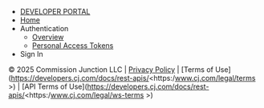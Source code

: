   * [DEVELOPER PORTAL](https://developers.cj.com/docs/rest-apis/</>)
  * [Home](https://developers.cj.com/docs/rest-apis/</>)
  * Authentication
    * [Overview](https://developers.cj.com/docs/rest-apis/</authentication/overview>)
    * [Personal Access Tokens](https://developers.cj.com/docs/rest-apis/</account/personal-access-tokens>)
  * Sign In


© 2025 Commission Junction LLC | [Privacy Policy](https://developers.cj.com/docs/rest-apis/<https:/www.cj.com/legal/privacy>) | [Terms of Use](https://developers.cj.com/docs/rest-apis/<https:/www.cj.com/legal/terms >) | [API Terms of Use](https://developers.cj.com/docs/rest-apis/<https:/www.cj.com/legal/ws-terms >)
